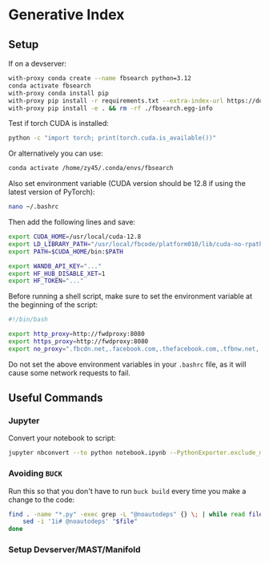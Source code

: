# Generative Index

## Setup

If on a devserver:

```bash
with-proxy conda create --name fbsearch python=3.12
conda activate fbsearch
with-proxy conda install pip
with-proxy pip install -r requirements.txt --extra-index-url https://download.pytorch.org/whl/cu128
with-proxy pip install -e . && rm -rf ./fbsearch.egg-info
```

Test if torch CUDA is installed:

```bash
python -c "import torch; print(torch.cuda.is_available())"
```

Or alternatively you can use:

```bash
conda activate /home/zy45/.conda/envs/fbsearch
```

Also set environment variable (CUDA version should be 12.8 if using the latest version of PyTorch):

```bash
nano ~/.bashrc
```

Then add the following lines and save:

```bash
export CUDA_HOME=/usr/local/cuda-12.8
export LD_LIBRARY_PATH="/usr/local/fbcode/platform010/lib/cuda-no-rpath-12.8:$LD_LIBRARY_PATH"
export PATH=$CUDA_HOME/bin:$PATH

export WANDB_API_KEY="..."
export HF_HUB_DISABLE_XET=1
export HF_TOKEN="..."
```

Before running a shell script, make sure to set the environment variable at the beginning of the script:

```bash
#!/bin/bash

export http_proxy=http://fwdproxy:8080
export https_proxy=http://fwdproxy:8080
export no_proxy=".fbcdn.net,.facebook.com,.thefacebook.com,.tfbnw.net,.fb.com,.fb"
```

Do not set the above environment variables in your `.bashrc` file, as it will cause some network requests to fail.

## Useful Commands

### Jupyter

Convert your notebook to script:

```bash
jupyter nbconvert --to python notebook.ipynb --PythonExporter.exclude_markdown=True --TagRemovePreprocessor.remove_cell_tags="['notebook_only']" --log-level ERROR
```

### Avoiding `BUCK`

Run this so that you don't have to run `buck build` every time you make a change to the code:

```bash
find . -name "*.py" -exec grep -L "@noautodeps" {} \; | while read file; do
    sed -i '1i# @noautodeps' "$file"
done
```

### Setup Devserver/MAST/Manifold
